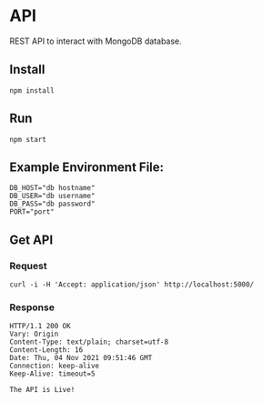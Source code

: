 # API
REST API to interact with MongoDB database.  
## Install
```
npm install
```

## Run
```
npm start
```
## Example Environment File:
```
DB_HOST="db hostname"  
DB_USER="db username"  
DB_PASS="db password"   
PORT="port"
```
## Get API
### Request 
```
curl -i -H 'Accept: application/json' http://localhost:5000/
```
### Response
```
HTTP/1.1 200 OK
Vary: Origin
Content-Type: text/plain; charset=utf-8
Content-Length: 16
Date: Thu, 04 Nov 2021 09:51:46 GMT
Connection: keep-alive
Keep-Alive: timeout=5

The API is Live!
```